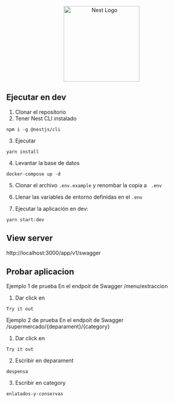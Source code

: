 <p align="center">
  <a href="http://nestjs.com/" target="blank"><img src="https://nestjs.com/img/logo-small.svg" width="200" alt="Nest Logo" /></a>
</p>

## Ejecutar en dev  
1. Clonar el repositorio
2. Tener Nest CLI instalado
```
npm i -g @nestjs/cli
```
3. Ejecutar
```
yarn install
```
4. Levantar la base de datos
```
docker-compose up -d
```

5. Clonar el archivo ```.env.example``` y renombar la copia a ```
.env```

6. Llenar las variables de entorno definidas en el ```.env```

7. Ejecutar la aplicación en dev:
```
yarn start:dev
```

## View server
http://localhost:3000/app/v1/swagger

## Probar aplicacion
Ejemplo 1 de prueba
En el endpoit de Swagger /menu/extraccion
1. Dar click en 
```
Try it out
```

Ejemplo 2 de prueba
En el endpoit de Swagger /supermercado/{deparament}/{category}
1. Dar click en 
```
Try it out
```
2. Escribir en deparament
```
despensa
``` 
3. Escribir en category 
```
enlatados-y-conservas
``` 